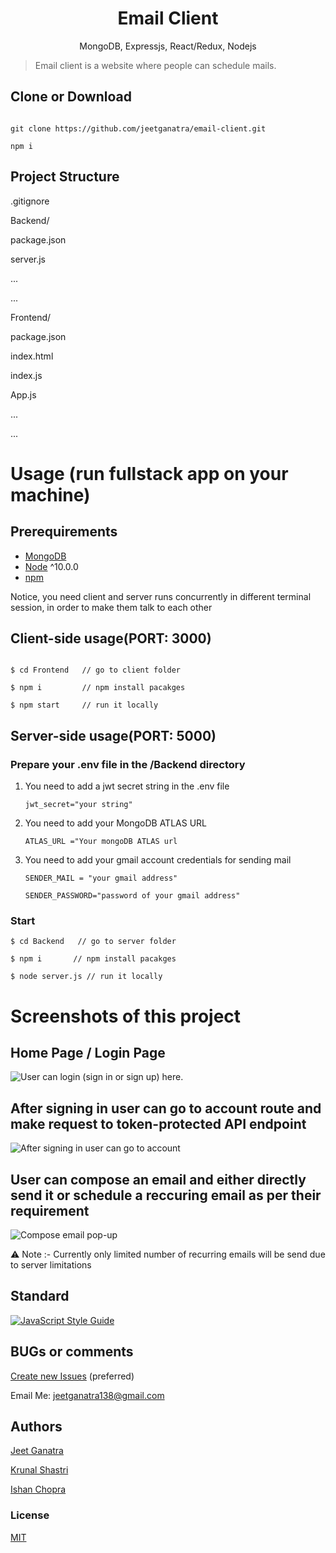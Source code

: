 <h1 align="center">
Email Client
</h1>
<p align="center">
MongoDB, Expressjs, React/Redux, Nodejs
</p>

> Email client is a website where people can schedule mails.


## Clone or Download
```terminal

git clone https://github.com/jeetganatra/email-client.git

npm i
```


## Project Structure

.gitignore

Backend/

   package.json
   
   server.js
   
   ...
   
   ...
   
Frontend/

   package.json
   
   index.html
   
   index.js
   
   App.js
   
   ...
   
   ...
 

# Usage (run fullstack app on your machine)

## Prerequirements
- [MongoDB](https://gist.github.com/nrollr/9f523ae17ecdbb50311980503409aeb3)
- [Node](https://nodejs.org/en/download/) ^10.0.0
- [npm](https://nodejs.org/en/download/package-manager/)

Notice, you need client and server runs concurrently in different terminal session, in order to make them talk to each other

## Client-side usage(PORT: 3000)
```terminal

$ cd Frontend   // go to client folder

$ npm i         // npm install pacakges

$ npm start     // run it locally
```


## Server-side usage(PORT: 5000)

### Prepare your .env file in the /Backend directory
1) You need to add a jwt secret string in the .env file

    ``jwt_secret="your string" ``

2) You need to add your MongoDB ATLAS URL

    ``ATLAS_URL ="Your mongoDB ATLAS url``

3) You need to add your gmail account credentials for sending mail

    ``SENDER_MAIL = "your gmail address" ``
 
    ``SENDER_PASSWORD="password of your gmail address" ``

### Start

```terminal
$ cd Backend   // go to server folder

$ npm i       // npm install pacakges

$ node server.js // run it locally
```

# Screenshots of this project

## Home Page / Login Page
![User can login (sign in or sign up) here.](https://i.imgur.com/NxQTmX1.png)

## After signing in user can go to account route and make request to token-protected API endpoint
![After signing in user can go to account](https://i.imgur.com/MP5MzK5.png)

## User can compose an email and either directly send it or schedule a reccuring email as per their requirement
![Compose email pop-up](https://i.imgur.com/kCqC8BS.png)

⚠️ Note :- Currently only limited number of recurring emails will be send due to server limitations



## Standard

[![JavaScript Style Guide](https://cdn.rawgit.com/standard/standard/master/badge.svg)](https://github.com/standard/standard)

## BUGs or comments

[Create new Issues](https://github.com/jeetganatra/email-client/issues) (preferred)

Email Me: jeetganatra138@gmail.com 

## Authors
[Jeet Ganatra](https://github.com/jeetganatra)

[Krunal Shastri](https://github.com/krunalshastri)

[Ishan Chopra](https://github.com/ishanc008)

### License
[MIT](https://github.com/jeetganatra/email-client/blob/master/LICENSE)
